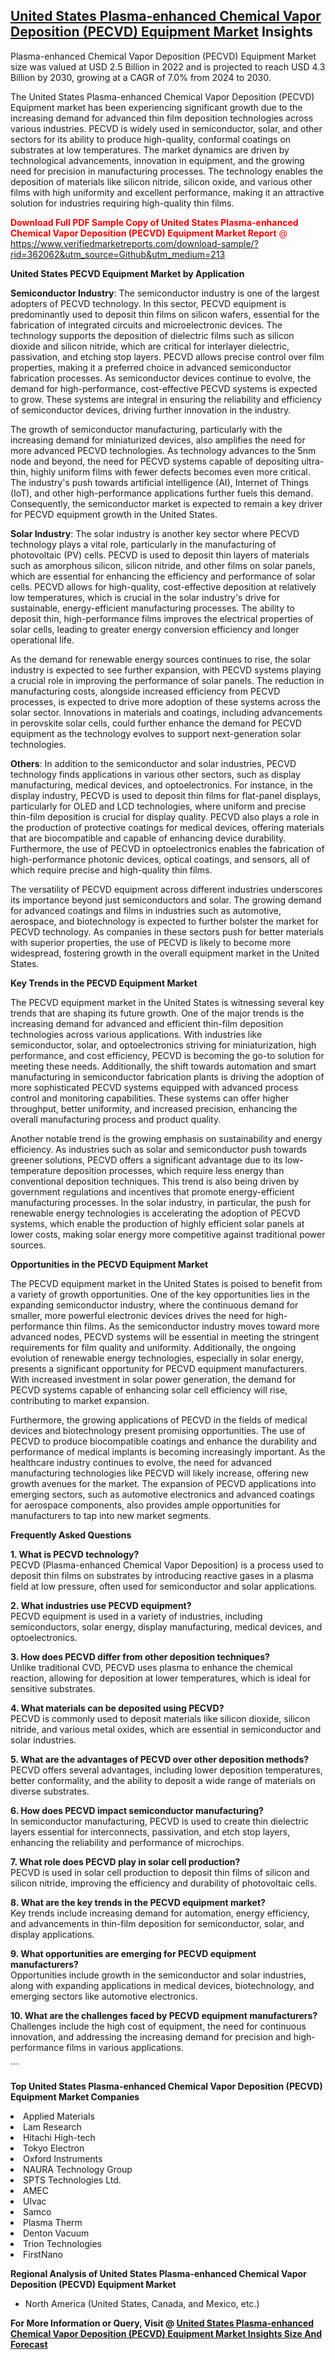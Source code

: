 <h2><a href="https://www.verifiedmarketreports.com/download-sample/?rid=362062&amp;utm_source=Github&amp;utm_medium=213" target="_blank">United States Plasma-enhanced Chemical Vapor Deposition (PECVD) Equipment Market</a> Insights</h2><p>Plasma-enhanced Chemical Vapor Deposition (PECVD) Equipment Market size was valued at USD 2.5 Billion in 2022 and is projected to reach USD 4.3 Billion by 2030, growing at a CAGR of 7.0% from 2024 to 2030.</p><p><p>The United States Plasma-enhanced Chemical Vapor Deposition (PECVD) Equipment market has been experiencing significant growth due to the increasing demand for advanced thin film deposition technologies across various industries. PECVD is widely used in semiconductor, solar, and other sectors for its ability to produce high-quality, conformal coatings on substrates at low temperatures. The market dynamics are driven by technological advancements, innovation in equipment, and the growing need for precision in manufacturing processes. The technology enables the deposition of materials like silicon nitride, silicon oxide, and various other films with high uniformity and excellent performance, making it an attractive solution for industries requiring high-quality thin films. <p><span class=""><span style="color: #ff0000;"><strong>Download Full PDF Sample Copy of United States Plasma-enhanced Chemical Vapor Deposition (PECVD) Equipment Market Report</strong> @ </span><a href="https://www.verifiedmarketreports.com/download-sample/?rid=362062&amp;utm_source=Github&amp;utm_medium=213" target="_blank">https://www.verifiedmarketreports.com/download-sample/?rid=362062&amp;utm_source=Github&amp;utm_medium=213</a></span></p></p><p><strong>United States PECVD Equipment Market by Application</strong></p><p><strong>Semiconductor Industry</strong>: The semiconductor industry is one of the largest adopters of PECVD technology. In this sector, PECVD equipment is predominantly used to deposit thin films on silicon wafers, essential for the fabrication of integrated circuits and microelectronic devices. The technology supports the deposition of dielectric films such as silicon dioxide and silicon nitride, which are critical for interlayer dielectric, passivation, and etching stop layers. PECVD allows precise control over film properties, making it a preferred choice in advanced semiconductor fabrication processes. As semiconductor devices continue to evolve, the demand for high-performance, cost-effective PECVD systems is expected to grow. These systems are integral in ensuring the reliability and efficiency of semiconductor devices, driving further innovation in the industry.<p>The growth of semiconductor manufacturing, particularly with the increasing demand for miniaturized devices, also amplifies the need for more advanced PECVD technologies. As technology advances to the 5nm node and beyond, the need for PECVD systems capable of depositing ultra-thin, highly uniform films with fewer defects becomes even more critical. The industry's push towards artificial intelligence (AI), Internet of Things (IoT), and other high-performance applications further fuels this demand. Consequently, the semiconductor market is expected to remain a key driver for PECVD equipment growth in the United States.</p><p><strong>Solar Industry</strong>: The solar industry is another key sector where PECVD technology plays a vital role, particularly in the manufacturing of photovoltaic (PV) cells. PECVD is used to deposit thin layers of materials such as amorphous silicon, silicon nitride, and other films on solar panels, which are essential for enhancing the efficiency and performance of solar cells. PECVD allows for high-quality, cost-effective deposition at relatively low temperatures, which is crucial in the solar industry's drive for sustainable, energy-efficient manufacturing processes. The ability to deposit thin, high-performance films improves the electrical properties of solar cells, leading to greater energy conversion efficiency and longer operational life.<p>As the demand for renewable energy sources continues to rise, the solar industry is expected to see further expansion, with PECVD systems playing a crucial role in improving the performance of solar panels. The reduction in manufacturing costs, alongside increased efficiency from PECVD processes, is expected to drive more adoption of these systems across the solar sector. Innovations in materials and coatings, including advancements in perovskite solar cells, could further enhance the demand for PECVD equipment as the technology evolves to support next-generation solar technologies.</p><p><strong>Others</strong>: In addition to the semiconductor and solar industries, PECVD technology finds applications in various other sectors, such as display manufacturing, medical devices, and optoelectronics. For instance, in the display industry, PECVD is used to deposit thin films for flat-panel displays, particularly for OLED and LCD technologies, where uniform and precise thin-film deposition is crucial for display quality. PECVD also plays a role in the production of protective coatings for medical devices, offering materials that are biocompatible and capable of enhancing device durability. Furthermore, the use of PECVD in optoelectronics enables the fabrication of high-performance photonic devices, optical coatings, and sensors, all of which require precise and high-quality thin films.<p>The versatility of PECVD equipment across different industries underscores its importance beyond just semiconductors and solar. The growing demand for advanced coatings and films in industries such as automotive, aerospace, and biotechnology is expected to further bolster the market for PECVD technology. As companies in these sectors push for better materials with superior properties, the use of PECVD is likely to become more widespread, fostering growth in the overall equipment market in the United States.</p><p><strong>Key Trends in the PECVD Equipment Market</strong></p><p>The PECVD equipment market in the United States is witnessing several key trends that are shaping its future growth. One of the major trends is the increasing demand for advanced and efficient thin-film deposition technologies across various applications. With industries like semiconductor, solar, and optoelectronics striving for miniaturization, high performance, and cost efficiency, PECVD is becoming the go-to solution for meeting these needs. Additionally, the shift towards automation and smart manufacturing in semiconductor fabrication plants is driving the adoption of more sophisticated PECVD systems equipped with advanced process control and monitoring capabilities. These systems can offer higher throughput, better uniformity, and increased precision, enhancing the overall manufacturing process and product quality.<p>Another notable trend is the growing emphasis on sustainability and energy efficiency. As industries such as solar and semiconductor push towards greener solutions, PECVD offers a significant advantage due to its low-temperature deposition processes, which require less energy than conventional deposition techniques. This trend is also being driven by government regulations and incentives that promote energy-efficient manufacturing processes. In the solar industry, in particular, the push for renewable energy technologies is accelerating the adoption of PECVD systems, which enable the production of highly efficient solar panels at lower costs, making solar energy more competitive against traditional power sources.</p><p><strong>Opportunities in the PECVD Equipment Market</strong></p><p>The PECVD equipment market in the United States is poised to benefit from a variety of growth opportunities. One of the key opportunities lies in the expanding semiconductor industry, where the continuous demand for smaller, more powerful electronic devices drives the need for high-performance thin films. As the semiconductor industry moves toward more advanced nodes, PECVD systems will be essential in meeting the stringent requirements for film quality and uniformity. Additionally, the ongoing evolution of renewable energy technologies, especially in solar energy, presents a significant opportunity for PECVD equipment manufacturers. With increased investment in solar power generation, the demand for PECVD systems capable of enhancing solar cell efficiency will rise, contributing to market expansion.<p>Furthermore, the growing applications of PECVD in the fields of medical devices and biotechnology present promising opportunities. The use of PECVD to produce biocompatible coatings and enhance the durability and performance of medical implants is becoming increasingly important. As the healthcare industry continues to evolve, the need for advanced manufacturing technologies like PECVD will likely increase, offering new growth avenues for the market. The expansion of PECVD applications into emerging sectors, such as automotive electronics and advanced coatings for aerospace components, also provides ample opportunities for manufacturers to tap into new market segments.</p><p><strong>Frequently Asked Questions</strong></p><p><strong>1. What is PECVD technology?</strong><br> PECVD (Plasma-enhanced Chemical Vapor Deposition) is a process used to deposit thin films on substrates by introducing reactive gases in a plasma field at low pressure, often used for semiconductor and solar applications.</p><p><strong>2. What industries use PECVD equipment?</strong><br> PECVD equipment is used in a variety of industries, including semiconductors, solar energy, display manufacturing, medical devices, and optoelectronics.</p><p><strong>3. How does PECVD differ from other deposition techniques?</strong><br> Unlike traditional CVD, PECVD uses plasma to enhance the chemical reaction, allowing for deposition at lower temperatures, which is ideal for sensitive substrates.</p><p><strong>4. What materials can be deposited using PECVD?</strong><br> PECVD is commonly used to deposit materials like silicon dioxide, silicon nitride, and various metal oxides, which are essential in semiconductor and solar industries.</p><p><strong>5. What are the advantages of PECVD over other deposition methods?</strong><br> PECVD offers several advantages, including lower deposition temperatures, better conformality, and the ability to deposit a wide range of materials on diverse substrates.</p><p><strong>6. How does PECVD impact semiconductor manufacturing?</strong><br> In semiconductor manufacturing, PECVD is used to create thin dielectric layers essential for interconnects, passivation, and etch stop layers, enhancing the reliability and performance of microchips.</p><p><strong>7. What role does PECVD play in solar cell production?</strong><br> PECVD is used in solar cell production to deposit thin films of silicon and silicon nitride, improving the efficiency and durability of photovoltaic cells.</p><p><strong>8. What are the key trends in the PECVD equipment market?</strong><br> Key trends include increasing demand for automation, energy efficiency, and advancements in thin-film deposition for semiconductor, solar, and display applications.</p><p><strong>9. What opportunities are emerging for PECVD equipment manufacturers?</strong><br> Opportunities include growth in the semiconductor and solar industries, along with expanding applications in medical devices, biotechnology, and emerging sectors like automotive electronics.</p><p><strong>10. What are the challenges faced by PECVD equipment manufacturers?</strong><br> Challenges include the high cost of equipment, the need for continuous innovation, and addressing the increasing demand for precision and high-performance films in various applications.</p>```</p><p><strong>Top United States Plasma-enhanced Chemical Vapor Deposition (PECVD) Equipment Market Companies</strong></p><div data-test-id=""><p><li>Applied Materials</li><li> Lam Research</li><li> Hitachi High-tech</li><li> Tokyo Electron</li><li> Oxford Instruments</li><li> NAURA Technology Group</li><li> SPTS Technologies Ltd.</li><li> AMEC</li><li> Ulvac</li><li> Samco</li><li> Plasma Therm</li><li> Denton Vacuum</li><li> Trion Technologies</li><li> FirstNano</li></p><div><strong>Regional Analysis of&nbsp;United States Plasma-enhanced Chemical Vapor Deposition (PECVD) Equipment Market</strong></div><ul><li dir="ltr"><p dir="ltr">North America&nbsp;(United States, Canada, and Mexico, etc.)</p></li></ul><p><strong>For More Information or Query, Visit @&nbsp;</strong><strong><a href="https://www.verifiedmarketreports.com/product/plasma-enhanced-chemical-vapor-deposition-pecvd-equipment-market/?utm_source=Github&amp;utm_medium=213" target="_blank">United States Plasma-enhanced Chemical Vapor Deposition (PECVD) Equipment Market Insights Size And Forecast</a></strong></p></div>
